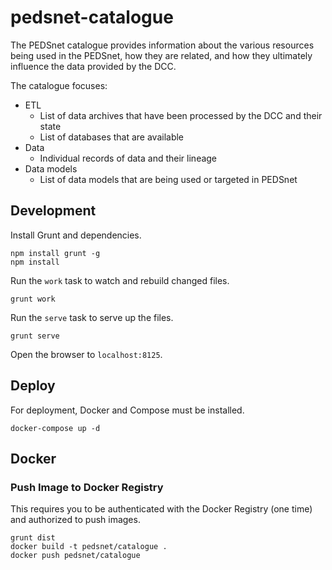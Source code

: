 # pedsnet-catalogue

The PEDSnet catalogue provides information about the various resources being used in the PEDSnet, how they are related, and how they ultimately influence the data provided by the DCC.

The catalogue focuses:

- ETL
    - List of data archives that have been processed by the DCC and their state
    - List of databases that are available
- Data
    - Individual records of data and their lineage
- Data models
    - List of data models that are being used or targeted in PEDSnet


## Development

Install Grunt and dependencies.

```
npm install grunt -g
npm install
```

Run the `work` task to watch and rebuild changed files.

```
grunt work
```

Run the `serve` task to serve up the files.

```
grunt serve
```

Open the browser to `localhost:8125`.

## Deploy

For deployment, Docker and Compose must be installed.

```
docker-compose up -d
```

## Docker

### Push Image to Docker Registry

This requires you to be authenticated with the Docker Registry (one time) and authorized to push images.

```
grunt dist
docker build -t pedsnet/catalogue .
docker push pedsnet/catalogue
```
